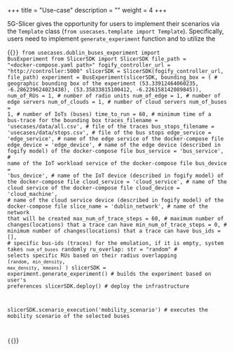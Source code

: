 +++
title = "Use-case"
description = ""
weight = 4
+++

5G-Slicer gives the opportunity for users to implement their scenarios via the `Template` class (`from usecases.template import Template`).
Specifically, users need to implement `generate_experiment` function and to utilize the 


{{<code lang="python">}}
from usecases.dublin_buses_experiment import BusExperiment
from SlicerSDK import SlicerSDK
file_path = "<docker-compose.yaml path>"
fogify_controller_url = "http://controller:5000"
slicerSDK = SlicerSDK(fogify_controller_url, file_path)
experiment = BusExperiment(slicerSDK, 
                bounding_box = (  # geographic bounding box of the experiment
                (53.33912464060235, -6.286239624023438), 
                (53.35833815100412, -6.226158142089845)),
                num_of_RUs = 1,  # number of radio units
                num_of_edge = 1,  # number of edge servers
                num_of_clouds = 1,  # number of cloud servers
                num_of_buses = 1,  # number of IoTs (buses)
                time_to_run = 60,  # minimum time of a bus-trace for the bounding box
                traces_filename = 'usecases/data/all.csv',  # file of the traces
                bus_stops_filename = 'usecases/data/stops.csv',  # file of the bus stops
                edge_service = 'edge_service',  # name of the edge service of the docker-compose file
                edge_device = 'edge_device',  # name of the edge device (described in fogify model) of the docker-compose file
                bus_service = 'bus_service',  # name of the IoT workload service of the docker-compose file
                bus_device = 'bus_device', # name of the IoT device (described in fogify model) of the docker-compose file
                cloud_service = 'cloud_service',  # name of the cloud service of the docker-compose file
                cloud_device = 'cloud_machine',  # name of the cloud service device (described in fogify model) of the docker-compose file
                slice_name = 'dublin_network', # name of the network that will be created
                max_num_of_trace_steps = 60, # maximum number of changes(locations) that a trace can have
                min_num_of_trace_steps = 0, # minimum number of changes(locations) that a trace can have
                bus_ids = [],  # specific bus-ids (traces) for the emulation, if it is empty, system takes `num_of_buses` randomly
                ru_overlap: str = "random"  # selects specific RUs based on their radius overlapping (`random`, `min_density`, `max_density`, `kmeans`)
           )
slicerSDK = experiment.generate_experiment()  # builds the experiment based on user's preferences 
slicerSDK.deploy()  # deploy the infrastructure

slicerSDK.scenario_execution('mobility_scenario')  # executes the mobility scenario of the selected buses

{{</code>}}






